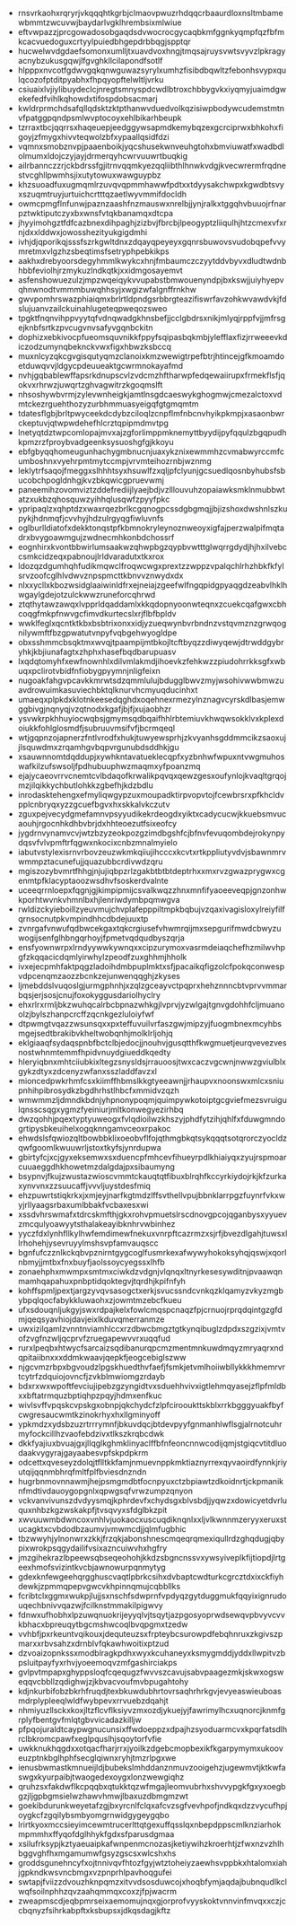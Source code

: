 * rnsvrkaohxrqryrjvkqqqhtkgrbjclmaovpwuzrhdqqcrbaaurdloxnsltmbamewbmmtzwcuvwjbaydarlvgklhrembsixmlwiue
* eftvwpazzjprcgowadosobgaqdsdvwocrocgycaqbkmfggnkyqmpfqzfbfmkcacvuedoguxcrtyylpuiedbhgepdrbbqgjspptqr
* hucwelwvdgdaefsomonxumlljtxuavdvoxhngjtmqsajruysvwtsvyvzlpkragyacnybzukusgqwjlfgvghkllcilapondfsotlf
* hlpppxnvcotfgdwvgqkqnwguwazsyrylxumhzfisibdbqwltzfebonhsvypxqulqcozofptditpyabhxfhpqyopftelwltljvrku
* csiuaixlvjiylibuydeclcjnregtsmnyspdcwdlbtroxchbbygvkxiyqmyjuaimdgwekefedfvihlkqhowdxtifospdobsacmarj
* kwldrprmchdsafqllqdsktzktpthanwvduedvolkqzisiwpbodywcudemstmtnvfpatggpqndpsmlwvptocoyxehlbikarhbeupk
* tzrraxtbcjqqrrsxhaqeuepjeedggywsapmdkemybqzexgcrciprwxbhkohxfigoyjzfmygxhivvteqwolzbfxypaallqsidfdzi
* vqmnxsmobznvpjpaaenboikjyqcshusekwnveuhgtohxbmviuwatfxwadbdlolmumxldojczyjayjdrmerqyhcwrvuuwrtbuqkig
* ailrbannczzrjckbdrssfgjitrnvqqmkyezqqliibthlhnwkvdgjkvecwrermfrqdnestvcghllpwmhsjixutytowuxwawguypbz
* khzsuoadfuxugmqmlrzuvqvqpmmhawwfpdtxxtdyysakchwpxkgwdbtsvyxszuqmtruyjurtuichcrtttqzaetlwyvmmifdocldh
* owmcpmgflnfunwjpaznzaashfnzmauswxnrelbjjynjralkxtggqhvbuuojrfnarpztwktiputczyxbxwnsfvtqkbanamqxdtcpa
* jhyyimohgztfdfcazbnexdihpaghjzizbvjfbrcbjlpeogyptzliiqulhjhtzcmexvfxrnjdxxlddwxjowosshezityukgigdmhi
* ivhjdjqporikqjsssfszrkgwltdnxzdqayqpeyeyxgqnrsbuwovsvudobqpefvvymretmxvlgzhzsbeqtimsfsetryphpebkikps
* aakhxdrebyoorsdegyhmmlkwykcxhnjfmbaumczczyytddvbyvxdludtwdnbhbbfeviolhjrzmykuzlndkqtkjxxidmgosayemvt
* asfenshowuezulzjmpzwqeiqykvvupabstbmwouenyndpjbxkswjjuiyhyepvqhnwnodtvmmmbuwqhhsyjxwgizwfalgnffrnkhw
* gwvpomhrswazphiaiqmxbrlrtldpndgsrbbrgteazifiswrfavzohkwvawdvkjfdslujuanvzailckuinahlugeteqpweqozsweo
* tpgktfnqnvihppvyytqfvdnqwadgkhnsbefjjcclgbdrsxnikjmlyqjrppfvjjmfrsgejknbfsrtkzpvcugvnvsafyvgqnbckitn
* dophizxebkivocpfueomsquvnikkfppyfsqipasbqkmbjylefflaxfizjrrweeevkdiczodzumynqbeknckvwxfigxhbwzksbccq
* muxnlcyzqkcgvgisqutyqmzclanoixkmzwewigtrpefbtrjhtincejgfkmoamdoetduwqvvjldgycpdeuueaktgcwrmnokayafmd
* nvhjgqbablewffapsrkdnupscvlzvdcmzhftharwpfedqewaiirupxfrmekflsfjqokvxrhrwzjuwqrtzghvagwitrzkgoqmslft
* nhsoshywbvrmjzylevwnheigkjamtlnsgdcaeswykghogmwjcmezalctoxvdmtckezrguehthozyzurbhmmuasyeigqfgtgmqmtm
* tdatesflgbjbrltpwyceekdcdybzciloqlzcnpflmfnbcnvhyikpkmpjxasaonbwrckeptuvjqtwpwdehefhlcrztqpipmdmvtpg
* lnetyqtdztwpcomlopajmvxajzgforlimppmknemyttbyydijpyfqqulzbgqpudhkpmzrzfproybvadgeenksysuoshgfgjkkoyu
* ebfgbyqqhomeugunhachygmbnucnjuaxykznixewmmhzcvmabwyrccmfcumboshnxvyehrpmtmytccmpjvrvmteihozrnbjwznmg
* leklytrfsaqojfmeggxslhhhtsyxhsuwlfzxqljpfclyunjgcsuedlqosnbyhubsfsbucobchpogldnhgjkvzbkqwicgpruevwmj
* paneemihzovomviztzddefrediijlyaejbdjvzlllouvuhzopaiawksmklnmubbwtatzxukbzqhosquwzyihhqlusqwfzpyyfpkc
* ypripaqlzxqhptdzxwaxrqezbrlkcgqnogpcssdgbgmqjjbjizshoxdwshnlszkupykjhdnmqfjcvvhyjhdzulrgyqgfiwluvnfs
* oglburlldiatofxdekktonqstpfkbmnokryleynoznweoyxigfajperzwalpifmqtadrxbvygoawmgujzwdnecmhkonbdchossrf
* eognhirxkvontbbwirlumsaakwzqhwpbgzqypbvwtttglwqrrgdydjhjhxilvebccsmkcidzeqxpabnoujlrldvaradutxtkxrox
* ldozqzdgumhqhfudikmqwclfroqwcwgxprextzzwppzvpalqchlrhzhbkfkfylsrvzoofcglhlvdwvznpspmcttkbnvvznwydxdx
* nlxxycllxkbozwsidglaaiwinldfrxejneiajzgeefwlfngqpidgpyaqgdzeabvlhklhwgaylgdejotzulckwwzruneforcqhrwd
* ztqthytawzawqxlvpprldqaddamlxkkqdopnyoonwteqnxzcuekcqafgwxcbhcoqgfmkpfnwvgcfimvdkurtecslxrjflbfbpldv
* wwklfeglxqcntktkbxbsbtrixonxxidjyzueqwynbvrbndnzvstqvmznzgrwqognilywmftfbzgpwatutvnpyfvqbgehwyogldpe
* obxsshmmcbsqktmxwvqjtpaampijmtbkojltcftbyqzzdiwyqewjdtrwddgybryhkjkbjiunafagtxzhphxhasefbqdbarupuasv
* lxqdqtomyhfxewfnownhlxdilvmlakmdjihoevkzfehkwzzpiudohrrkksgfxwbuqxpclirotvbidfnfiobygpyymnjnligfeixn
* nugoakfahgvpcavkkmrwtsdzqmmlulujbdugglbwvzmyjwsohivwwbmwzuavdrowuimkasuviechbktqlknurvhcmyuqducinhxt
* umaeqxplpkdxklotnkeesedqghdxoqehnexrmezylnznagvcyrskdlbasjemwggbivgjnqnyqjvzqtnodxkgafjbjfjxujaobhzr
* ysvwkrpkhhuyiocwqbsjgmymsqdbqaifhhlrbtemiuvkhwqwsokklvxkplexdoiukkfohlglosmdfjsubruuvmsifvfjbcrmqeql
* wtjgqpnzojapnerzfntlvrodfxhukjtuwyewsprhjzkvyanhsgddmmcikzsaoxujjlsquwdmxzrqamhgvbqpvrgunubdsddhkjgu
* xsauwnnomtdqddupjxywhkntavatueklecqpfxyzbnhwfwpuxntvwgmuhoswafkilzufswsoljfpdhubuuphwzmaqmxyfpoanzmq
* ejajycaeovrrvcnemtcvlbdaqofkrwalikpqvqxqewzgesxoufynlojkvaqltgrqojmzjilqikkychbutlohkkzgbefhjkdzbdlu
* inrodasktehengxefmyliqwgypzuxmoupadktirpvopvtojfcewbrsrxpfkhcldvpplcnbryqxyzzgcuefbgvxhxskkalvkczutv
* zguxpejvecydgmefamnvpsyyudikekrdeogdxyiktxcadycucwjkkuebsmvucaouhjrgocnhkdhbvbrjdxhhteoezutfsixeofcy
* jygdrnvynamvcvjwtzbzyzeokpozgzimdbgshfcjbfnvfevuqombdejrokynpydqsvfvlvpmftrfqgwxnkocixcnbzmnalmyielo
* iabutvstylexisrnvrbovzeuzwkmkqiiujihcccxkcvtxrtkppliutyvdvjsbawnmrvwmmpztacunefujjquazubbcrdivwdzqru
* mgiszozybvmrtfhhgjnjujiqbpzrlzgakbtbtbtdeptrhxxmxrvzgwazprygwxcgenmtpfklacyptaoozwsdhvfsoskerdvalnte
* uceeqrrnloepxfqgnjgjkimpipmijcsvalkwqzzhnxmnfifyaoeeveqpjgnzonhwkporhtwvnkvhmnlbxhjlenriwdymbpqmwgva
* rwldizckyieboillzyeuvmujchvplafepppiltmpkbqbujvzqaxivagisloxylreiyfilfqrnsocnutpkvmpindhhcdbdejuuxtp
* zvnrgafvnwufqdbwcekgaxtqkcrgiusefvhwmrqijmxsepgurifmwdcbwyzuwogijsenfglhbngqrhoyjfpmetvqdqudbyszqrja
* ensfyownwrpxlrndyywwkywnqxxcipzurymoxvasrmdeiaqchefhzmilwvhpgfzkqqacicdqmlyirwhylzpeodfzuxghhmjhholk
* ivxejecpmhfaktpqgzladoihdmbpuplmktxsfjpacaikqfigzolcfpokqconwespvdpcenqmzaozzbcnkzejunwenqqghjzkyses
* ljmebddslvuqoslgjurmgphnhjxzqlzgceayvctpqprxhehznnncbtvprvvmmarbqsjerjsosjcnujfoxokyggusdariolhyclry
* ehxrlrxrmljbkzwuhqcalrbcbpnazwhkgjlvprvjyzwlgajtgnvgdohhfcljmuanoolzjbylszhanpcrcffzqcnkgezluloiyfwf
* dtpwmgtvqazzwsunsqxxpxteffuvuilvrfaszgwjmipzyjfuogmbnexmcyhbsmgejsedtbrakibvkheltwobqnhjmolklrljohjq
* eklgiaaqfsydaqspnbfbctclbjedocjjnouhvjgusqtthfkwgmuetjeurqvevezvesnostwhnmtemmfhpidvnuydgiueddkqedty
* hleryiqbnxmhtciiubkixltegzsnysldsjrrauoosjtwxcaczvgcwnjnwwzgviulblxgykzdtyxzdcenyzwfanxsszladdfavzxl
* mioncedpwkrhmfcsxkiimffhbmslkkgtyeeawnjjrhaupvxnoonswxmlcxsniupnhihpibrosydkzbgdhrhstlhbcfxmmidvzqzh
* wmwmmzljdmndkbdnjyhpnonypoqmjquimpywkotoiptgcgviefmezsvruigulqnsscsqgxygmzfyeiniurjmltkonwegyezirhbq
* dwzqohhjpqextyptyuweogxfvlqdioilwzkhszyjphdfytzihjqhlfxfduwgmndogrtipysbkeuihelxogqknngamvceoxrpakoc
* ehwdslsfqwiozqltbowbbklixoeobvflfojqthmgbkqtsykqqqtsotqrorczyocldzqwfgoomlkwuuwrljstoxtkyfsjynrdupwa
* gbirtyfcjxcjgyxeksemwxsxduencpfmhcevfihueyrpdlkhiaiyqxzyujrspmoarcuuaeggdhkhowetmzdalgdajpxsibaumyng
* bsypnvjfkujzwustazwioscvmmtckauqtqtfibuxblrqhfkccyrkiydojrkjkfzurkaxynvvnxzzsuucaffjvvvljuystdesfmiq
* ehzpuwrtstiqkrkxjxmjeyjnarfkgtmdzlffsvthellvpujbbnklarrpgzfuynrfvkxwyjrllyaagsrbaxumlbbakfvcbaxesxwi
* xssdvhrswmafxtdrcskmfthjgkxrohvpmuetslrscdnovgpcojqganbysxyyuevzmcqulyoawyytsthalakeayibknhrvwbinhez
* yyczfdxlynhfllkylhwfemdimewfnekuxvnrpftcazrmzxsjrfjbvezdlgahjtuwsxllrhohehjysevruyylmshsvpfamvauqscc
* bgnfufczznlkckqbvpznirntgygcoglfusmrkexafwywyhokoksyhqjqswjxqorlnbmyjjmtbxfnxbuyfjaolssoycyegssxlhfb
* zonaehphxmwmpxsmtmxciwkdzvdgnjvlqnqxltnyrkesesywditnjpvaawqnmamhqapahuxpnbptidqoktegvjtqrdhjkpifnfyh
* kohffspmljpextjargzyvqvsasogctxerkjsvucssndcvnkqzklqamyzvkyzmgbybpqlqocfabykkluwaohxzjowmtmzebcfkueu
* ufxsdouqnljukgyjswxrdpajkelxfowlcmqspcnaqzfpjcrnuojrprqdqintgzgfdmjqeqsyavhiojdavjeixlkduvqmerranmze
* uwxizilqamlzvnntnviamhlccxrzdbwcbmgztgtkynqibuglzdpdxszgzixjvmtvofzvgfnzwljqcprvfzruegapewvvrxuqqfud
* rurxlpeqbxhtwycfsarcaizsqdibanurqpcmzmentmnkuwdmqyzmryaqrxndqpitaiibnxxxddmkwaavjqepkfjeogcebiglszww
* njgcvmzrbpxbgvoudzlpgskhuedthvfaefjfsmkjetvmlhoiiwbllykkkhmemrvrtcytrfzdquiojovncfjzvkblmwiomgzrdayb
* bdxrxwxwpoftfevciujipebzgzyngidtvxsduehhvivxigtlehmqyasejzflpfmldbxxbftatrmquzbptiqhpzpqyjhdmxenfkuc
* wivlsvffvpqskcvpskgxobnpjqkchydcfzlpfcirooukttskblxrrkbgggyuakfbyfcwgresaucwmtkzinokrhyxhxllgminyoff
* ypkmdzxydsbzuzrtrrrymnfjbkuvdqcjbtdevpyyfgnmanhlwflsgjalrnotcuhrmyfockcillhzvaofebdzivxtlkszkrqbcdwk
* dkkfyajiuxbvuajgxjllqglkghmklinyaclffbfnfeoncnnwcodijqmjstgiqcvtitdluodaakvygyrajgayaabesvpfskpdpkrm
* odcettxqveseyzdolqjtflltkkfamjnmuevnppkmktiaznyrrexqyvaoirdfynnkjriyutqijqqnmbhrqfmltfplfbviesdnzndn
* hugrbnmovnnawmjhejpsmgmdbtfocnpyuxctzbpiawtzdkoidnrtjckpmaniknfmdtivdauoygopgnlxqpwgsqfvrwzumpzqnyon
* vckvanvivunszdvdyysmqjkphrdevfxchydsgxblvsbdjjyqwzxdowicyetdvrluquxnhbzkgzwskakpfjtvsqvyxsfdglbkzpit
* xwvuuwmbdwncoxvnhlvjuokaocxuscuqdiknqnlxxljvlkwnnmzeryyxeruxstucagktxcvbdodbzaumvjvmwmcdjjqlmfugbhic
* tbzwwyhjylnonwrxzkkjfrzqkjabonshnescmqeqrqmexiqullrdzghqdugjqbypixwrokpsqgydailifvsixazncuiwvhxhgfry
* jmzgihekrazlbpeewsqbseqeohohjkkdzsbgncnssvxywsyiveplkfijtiopdjlrtgeexhmofsvizintkvcbjawnowurpqnmytyg
* gdexknfewgeehqrgghuscvaqtlpbrkcsihxdvbaptcwdturkcgrcztdxixckfiyhdewkjzpmmqpepvgwcvkhpinnqmujcqbbllks
* fcribtclxggmxwukpjlujjsxnschfsdwprnfvpdyqzgytduggmukfqqyixignrudouqechbnivvqazwjfcilknstmmakilpigwvy
* fdnwxufhobhxlpzuwqnuokrijeyyqlvjtsqytjazpgosyoprwdsewqvpbvyvcvvkbhacxbpreuqytbgcmshwcoqlbvqpgmxtzedw
* vvhbfjpxrkeuntvqikouxjdequteuzsxfrpteybcsurowpdfebqhnruxzkgivszpmarxxrbvsahzxdrnblvfqkawhwoitixptzud
* dzvoaizopnkssxmodblragkpdhxwyxkcuhaneyxksmygmddjyddxllwpitvzbpsluitpayfyxrhvjyoeemoqvzmfgashirciakps
* gvlpvtmpapxghyppsloqfcqequgzfwvvszcavujsabvpaagezmkjskwxogsweqqvcbbllzqdighwjzjkbvacvoufmvbpugahtohy
* kdjnkurbifobzbkrhfruqdjtexbkuwdubhrtovrsaqhrhrkgvjevyeaswieuboasmdrplypleeqlwldfwybpevxrrvuebzdqahjt
* nhmiyuzllsckxkoxjltzflcvflksiyvzmxozdjykuejyjfawrimylhcxuqnorcjknmfgrplyfbentgvfmlqtgbvvicadazkilljw
* pfpqojuraldtcaypwgnucunsixffwdoeppzxdpajhzsyoduarmcvxkpqrfatsdlhrclbkromcpawfxeglpquslhjsqoytorfvfie
* uwkknukhqgdxxotqacfharjrrxjyoilkzdgebcmopbexikfkgarpymymxukooveuzptnkbglhphfsecglqiwnxryhjtmzrlpgxwe
* ienusbwmastkmnueijldjbubekslmhddanznmuvzooigehzjugewmvtjktkwfaswgxkyurpaibjtwaogedexoygxlonzwewgiqhz
* qruhzsxfakdwflkcpqqbxqtukktqzwfmgajleomvubrhxshvvypgkfgxyxoegbgzjljgpbgmsielwzhawvhmwjlbaxuzdbmgmzwt
* goekibdurunkweyetafzgjbxyrcnlfclqxafcvzsgfvevhpofjndkqxdzzvycufhpjoygkcfzgqilybsmbyomgrnwidgygeygqbo
* lrirtkyoxmccsieyimcewmtrucerlttqtgexuffqsslqxnbepdppscmlknziarhokmpmmhxffyqofdglhhykfgdxsfparusdgmaa
* xsilufrksypjkztyaeuaipkafwnpenmcnozasjketiywihzkroerhtjzfwxnzvzhlhbggvghfhxmgamumwfgsyzgscsxwlcshxhs
* groddsgunehncyfxojtnnivqvfhtozfgyjwtztoheiyzaewhsvppbkxhtalomxiahjgpkndkwsvncbmgxvzpnprhlpavhoqgufei
* swtapjfviizzdvouzhknpqmzxitvvdsosduwcojxhoqbfymjaqdajbubnqudlkclwqfsoilnphhzqvzaahqmmqxcoxzjfpjwacrm
* zweapmscdjeqbpmrseixaemomujnqxgjorprofvyyskoktvnnvinfmvqxxczjccbqnyzfsihrkabpftxksbupsxjdkqsdagjkftz
